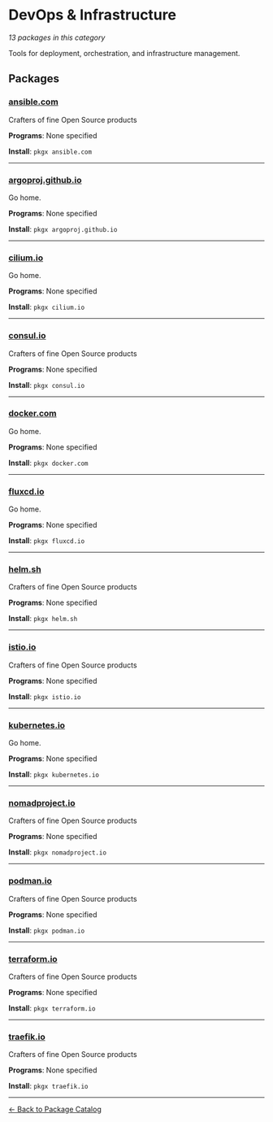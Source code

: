 # DevOps & Infrastructure

*13 packages in this category*

Tools for deployment, orchestration, and infrastructure management.

## Packages

### [ansible.com](../packages/ansible-com.md)

Crafters of fine Open Source products

**Programs**: None specified

**Install**: `pkgx ansible.com`

---

### [argoproj.github.io](../packages/argoproj-github-io.md)

Go home.

**Programs**: None specified

**Install**: `pkgx argoproj.github.io`

---

### [cilium.io](../packages/cilium-io.md)

Go home.

**Programs**: None specified

**Install**: `pkgx cilium.io`

---

### [consul.io](../packages/consul-io.md)

Crafters of fine Open Source products

**Programs**: None specified

**Install**: `pkgx consul.io`

---

### [docker.com](../packages/docker-com.md)

Go home.

**Programs**: None specified

**Install**: `pkgx docker.com`

---

### [fluxcd.io](../packages/fluxcd-io.md)

Go home.

**Programs**: None specified

**Install**: `pkgx fluxcd.io`

---

### [helm.sh](../packages/helm-sh.md)

Crafters of fine Open Source products

**Programs**: None specified

**Install**: `pkgx helm.sh`

---

### [istio.io](../packages/istio-io.md)

Crafters of fine Open Source products

**Programs**: None specified

**Install**: `pkgx istio.io`

---

### [kubernetes.io](../packages/kubernetes-io.md)

Go home.

**Programs**: None specified

**Install**: `pkgx kubernetes.io`

---

### [nomadproject.io](../packages/nomadproject-io.md)

Crafters of fine Open Source products

**Programs**: None specified

**Install**: `pkgx nomadproject.io`

---

### [podman.io](../packages/podman-io.md)

Crafters of fine Open Source products

**Programs**: None specified

**Install**: `pkgx podman.io`

---

### [terraform.io](../packages/terraform-io.md)

Crafters of fine Open Source products

**Programs**: None specified

**Install**: `pkgx terraform.io`

---

### [traefik.io](../packages/traefik-io.md)

Crafters of fine Open Source products

**Programs**: None specified

**Install**: `pkgx traefik.io`

---

[← Back to Package Catalog](../package-catalog.md)
